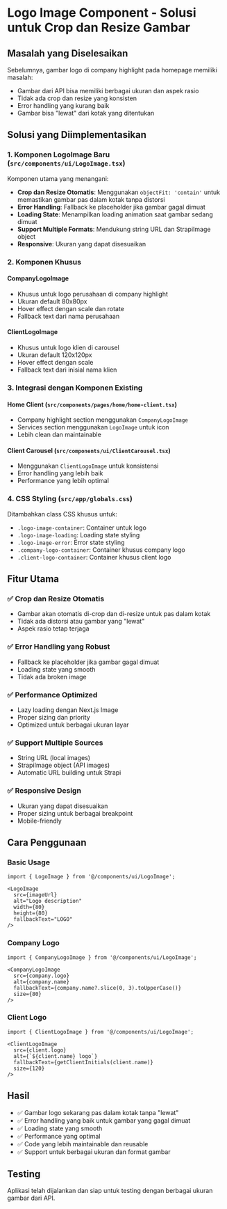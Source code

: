 # Logo Image Component - Solusi untuk Crop dan Resize Gambar

## Masalah yang Diselesaikan

Sebelumnya, gambar logo di company highlight pada homepage memiliki masalah:
- Gambar dari API bisa memiliki berbagai ukuran dan aspek rasio
- Tidak ada crop dan resize yang konsisten
- Error handling yang kurang baik
- Gambar bisa "lewat" dari kotak yang ditentukan

## Solusi yang Diimplementasikan

### 1. Komponen LogoImage Baru (`src/components/ui/LogoImage.tsx`)

Komponen utama yang menangani:
- **Crop dan Resize Otomatis**: Menggunakan `objectFit: 'contain'` untuk memastikan gambar pas dalam kotak tanpa distorsi
- **Error Handling**: Fallback ke placeholder jika gambar gagal dimuat
- **Loading State**: Menampilkan loading animation saat gambar sedang dimuat
- **Support Multiple Formats**: Mendukung string URL dan StrapiImage object
- **Responsive**: Ukuran yang dapat disesuaikan

### 2. Komponen Khusus

#### CompanyLogoImage
- Khusus untuk logo perusahaan di company highlight
- Ukuran default 80x80px
- Hover effect dengan scale dan rotate
- Fallback text dari nama perusahaan

#### ClientLogoImage  
- Khusus untuk logo klien di carousel
- Ukuran default 120x120px
- Hover effect dengan scale
- Fallback text dari inisial nama klien

### 3. Integrasi dengan Komponen Existing

#### Home Client (`src/components/pages/home/home-client.tsx`)
- Company highlight section menggunakan `CompanyLogoImage`
- Services section menggunakan `LogoImage` untuk icon
- Lebih clean dan maintainable

#### Client Carousel (`src/components/ui/ClientCarousel.tsx`)
- Menggunakan `ClientLogoImage` untuk konsistensi
- Error handling yang lebih baik
- Performance yang lebih optimal

### 4. CSS Styling (`src/app/globals.css`)

Ditambahkan class CSS khusus untuk:
- `.logo-image-container`: Container untuk logo
- `.logo-image-loading`: Loading state styling
- `.logo-image-error`: Error state styling
- `.company-logo-container`: Container khusus company logo
- `.client-logo-container`: Container khusus client logo

## Fitur Utama

### ✅ Crop dan Resize Otomatis
- Gambar akan otomatis di-crop dan di-resize untuk pas dalam kotak
- Tidak ada distorsi atau gambar yang "lewat"
- Aspek rasio tetap terjaga

### ✅ Error Handling yang Robust
- Fallback ke placeholder jika gambar gagal dimuat
- Loading state yang smooth
- Tidak ada broken image

### ✅ Performance Optimized
- Lazy loading dengan Next.js Image
- Proper sizing dan priority
- Optimized untuk berbagai ukuran layar

### ✅ Support Multiple Sources
- String URL (local images)
- StrapiImage object (API images)
- Automatic URL building untuk Strapi

### ✅ Responsive Design
- Ukuran yang dapat disesuaikan
- Proper sizing untuk berbagai breakpoint
- Mobile-friendly

## Cara Penggunaan

### Basic Usage
```tsx
import { LogoImage } from '@/components/ui/LogoImage';

<LogoImage
  src={imageUrl}
  alt="Logo description"
  width={80}
  height={80}
  fallbackText="LOGO"
/>
```

### Company Logo
```tsx
import { CompanyLogoImage } from '@/components/ui/LogoImage';

<CompanyLogoImage
  src={company.logo}
  alt={company.name}
  fallbackText={company.name?.slice(0, 3).toUpperCase()}
  size={80}
/>
```

### Client Logo
```tsx
import { ClientLogoImage } from '@/components/ui/LogoImage';

<ClientLogoImage
  src={client.logo}
  alt={`${client.name} logo`}
  fallbackText={getClientInitials(client.name)}
  size={120}
/>
```

## Hasil

- ✅ Gambar logo sekarang pas dalam kotak tanpa "lewat"
- ✅ Error handling yang baik untuk gambar yang gagal dimuat
- ✅ Loading state yang smooth
- ✅ Performance yang optimal
- ✅ Code yang lebih maintainable dan reusable
- ✅ Support untuk berbagai ukuran dan format gambar

## Testing

Aplikasi telah dijalankan dan siap untuk testing dengan berbagai ukuran gambar dari API.
